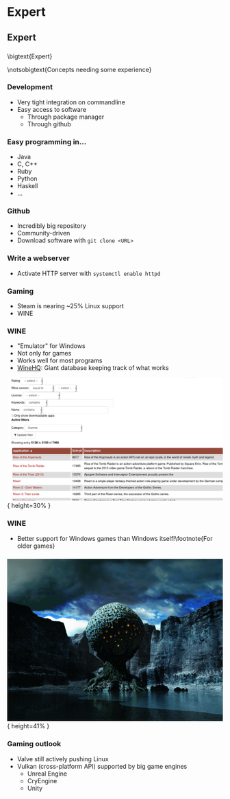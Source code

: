 # Expert

## Expert

###
\bigtext{Expert}

\notsobigtext{Concepts needing some experience}

### Development
* Very tight integration on commandline
* Easy access to software
	* Through package manager
	* Through github

### Easy programming in...
* Java
* C, C++
* Ruby
* Python
* Haskell
* ...

### Github
* Incredibly big repository
* Community-driven
* Download software with `git clone <URL>`

### Write a webserver
<!-- TODO -->
* Activate HTTP server with `systemctl enable httpd`

### Gaming
* Steam is nearing ~25% Linux support
* WINE

### WINE
* "Emulator" for Windows
* Not only for games
* Works well for most programs
* [WineHQ](https://www.winehq.org): Giant database keeping track of what works

![](resources/images/winegames.png){ height=30% }

### WINE
* Better support for Windows games than Windows itself!\footnote{For older games}

###

![](resources/images/riven.png){ height=41% }

### Gaming outlook
* Valve still actively pushing Linux
* Vulkan (cross-platform API) supported by big game engines
	* Unreal Engine
	* CryEngine
	* Unity
